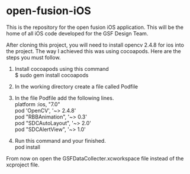 open-fusion-iOS
===============

This is the repository for the open fusion iOS application. This will be the home of all iOS code developed for the GSF Design Team.

After cloning this project, you will need to install opencv 2.4.8 for ios into the project. The way I achieved this was using cocoapods. Here are the steps you must follow.


1. Install cocoapods using this command  
   $ sudo gem install cocoapods

2. In the working directory create a file called Podfile

3. In the file Podfile add the following lines.  
   platform :ios, "7.0"  
   pod 'OpenCV', '~> 2.4.8'<br> 
   pod "RBBAnimation", '~> 0.3'<br> 
   pod "SDCAutoLayout", '~> 2.0' <br>
   pod "SDCAlertView", '~> 1.0'<br>

4. Run this command and your finished.  
   pod install

From now on open the GSFDataCollecter.xcworkspace file instead of the xcproject file.
